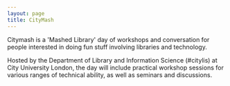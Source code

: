 ```yaml
---
layout: page
title: CityMash
---
```


Citymash is a 'Mashed Library' day of workshops and conversation for people interested in doing fun stuff involving libraries and technology. 

Hosted by the Department of Library and Information Science (#citylis) at City University London, the day will include practical workshop sessions for various ranges of technical ability, as well as seminars and discussions.

